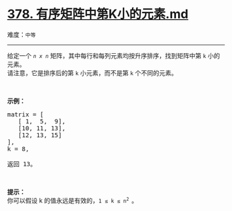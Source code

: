 # [378. 有序矩阵中第K小的元素.md](https://leetcode-cn.com/problems/kth-smallest-element-in-a-sorted-matrix)

难度：`中等`

---

<p>给定一个&nbsp;<em><code>n x n</code>&nbsp;</em>矩阵，其中每行和每列元素均按升序排序，找到矩阵中第 <code>k</code> 小的元素。<br>
请注意，它是排序后的第 <code>k</code> 小元素，而不是第 <code>k</code> 个不同的元素。</p>

<p>&nbsp;</p>

<p><strong>示例：</strong></p>

<pre>matrix = [
   [ 1,  5,  9],
   [10, 11, 13],
   [12, 13, 15]
],
k = 8,

返回 13。
</pre>

<p>&nbsp;</p>

<p><strong>提示：</strong><br>
你可以假设 k 的值永远是有效的，<code>1 &le; k &le; n<sup>2&nbsp;</sup></code>。</p>
